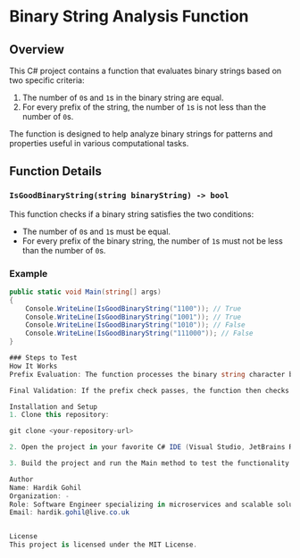 # Binary String Analysis Function

## Overview

This C# project contains a function that evaluates binary strings based on two specific criteria:

1. The number of `0`s and `1`s in the binary string are equal.
2. For every prefix of the string, the number of `1`s is not less than the number of `0`s.

The function is designed to help analyze binary strings for patterns and properties useful in various computational tasks.

## Function Details

### `IsGoodBinaryString(string binaryString) -> bool`

This function checks if a binary string satisfies the two conditions:
- The number of `0`s and `1`s must be equal.
- For every prefix of the binary string, the number of `1`s must not be less than the number of `0`s.

### Example

```csharp
public static void Main(string[] args)
{
    Console.WriteLine(IsGoodBinaryString("1100")); // True
    Console.WriteLine(IsGoodBinaryString("1001")); // True
    Console.WriteLine(IsGoodBinaryString("1010")); // False
    Console.WriteLine(IsGoodBinaryString("111000")); // False
}

### Steps to Test
How It Works
Prefix Evaluation: The function processes the binary string character by character, keeping track of the count of 0s and 1s. If at any point, the number of 1s becomes less than the number of 0s, it immediately returns false.

Final Validation: If the prefix check passes, the function then checks whether the total number of 0s and 1s are equal. If both conditions are satisfied, the binary string is classified as "good" and the function returns true.

Installation and Setup
1. Clone this repository:

git clone <your-repository-url>

2. Open the project in your favorite C# IDE (Visual Studio, JetBrains Rider, etc.).

3. Build the project and run the Main method to test the functionality

Author
Name: Hardik Gohil
Organization: -
Role: Software Engineer specializing in microservices and scalable solutions
Email: hardik.gohil@live.co.uk


License
This project is licensed under the MIT License.


